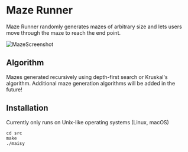 # Maze Runner

Maze Runner randomly generates mazes of arbitrary size and lets users move through the maze to reach the end point.

![MazeScreenshot](https://github.com/danabrynn/Maze_Generator/assets/109255139/bf8ceb44-1790-4aa9-8cd2-632cc74bea4e)

## Algorithm
Mazes generated recursively using depth-first search or Kruskal's algorithm. Additional maze generation algorithms will be added in the future!

## Installation
Currently only runs on Unix-like operating systems (Linux, macOS)
```
cd src
make
./maisy
```

